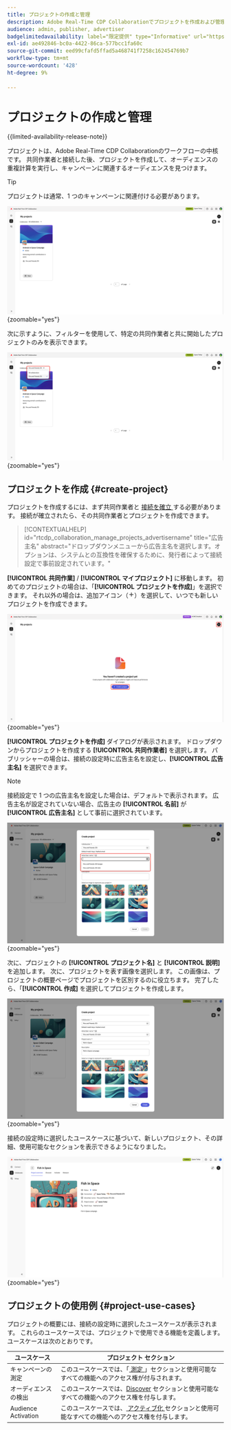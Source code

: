 ```yaml
---
title: プロジェクトの作成と管理
description: Adobe Real-Time CDP Collaborationでプロジェクトを作成および管理する方法について説明します
audience: admin, publisher, advertiser
badgelimitedavailability: label="限定提供" type="Informative" url="https://helpx.adobe.com/legal/product-descriptions/real-time-customer-data-platform-collaboration.html newtab=true"
exl-id: ae492846-bc0a-4422-86ca-577bcc1fa60c
source-git-commit: eed99cfafd5ffad5a468741f7258c162454769b7
workflow-type: tm+mt
source-wordcount: '428'
ht-degree: 9%

---
```


# プロジェクトの作成と管理

{{limited-availability-release-note}}

プロジェクトは、Adobe Real-Time CDP Collaborationのワークフローの中核です。 共同作業者と接続した後、プロジェクトを作成して、オーディエンスの重複計算を実行し、キャンペーンに関連するオーディエンスを見つけます。

>[!TIP]
>
>プロジェクトは通常、1 つのキャンペーンに関連付ける必要があります。

![ 現在のすべてのプロジェクトが表示されている共同作業ダッシュボード。](/help/assets/collaborate/manage-view-projects/projects-overview-page.png){zoomable="yes"}

次に示すように、フィルターを使用して、特定の共同作業者と共に開始したプロジェクトのみを表示できます。

![1 人の共同作業者がいるプロジェクトのフィルター済みビュー ](/help/assets/collaborate/manage-view-projects/filtered-project-view.png){zoomable="yes"}

## プロジェクトを作成 {#create-project}

プロジェクトを作成するには、まず共同作業者と [ 接続を確立 ](/help/guide/connect/establishing-connections.md) する必要があります。 接続が確立されたら、その共同作業者とプロジェクトを作成できます。

>[!CONTEXTUALHELP]
>id="rtcdp_collaboration_manage_projects_advertisername"
>title="広告主名"
>abstract="ドロップダウンメニューから広告主名を選択します。オプションは、システムとの互換性を確保するために、発行者によって接続設定で事前設定されています。"

**[!UICONTROL 共同作業]** / **[!UICONTROL マイプロジェクト]** に移動します。 初めてのプロジェクトの場合は、「**[!UICONTROL プロジェクトを作成]**」を選択できます。 それ以外の場合は、追加アイコン（![ 追加アイコン](/help/assets/icons/plus.png)）を選択して、いつでも新しいプロジェクトを作成できます。

![ プラス記号を選択するか、プロジェクトを作成して新しいプロジェクトを設定します。](/help/assets/collaborate/manage-view-projects/create-project.png){zoomable="yes"}

**[!UICONTROL プロジェクトを作成]** ダイアログが表示されます。 ドロップダウンからプロジェクトを作成する **[!UICONTROL 共同作業者]** を選択します。 パブリッシャーの場合は、接続の設定時に広告主名を設定し、**[!UICONTROL 広告主名]** を選択できます。

>[!NOTE]
>
> 接続設定で 1 つの広告主名を設定した場合は、デフォルトで表示されます。 広告主名が設定されていない場合、広告主の **[!UICONTROL 名前]** が **[!UICONTROL 広告主名]** として事前に選択されています。

![ 共同作業者が選択され、広告主名がハイライト表示されたプロジェクトを作成ダイアログ ](/help/assets/collaborate/manage-view-projects/create-project-advertiser-names.png){zoomable="yes"}

次に、プロジェクトの **[!UICONTROL プロジェクト名]** と **[!UICONTROL 説明]** を追加します。 次に、プロジェクトを表す画像を選択します。 この画像は、プロジェクトの概要ページでプロジェクトを区別するのに役立ちます。 完了したら、「**[!UICONTROL 作成]** を選択してプロジェクトを作成します。

![ 新しいプロジェクトを設定するために必要なオプション ](/help/assets/collaborate/manage-view-projects/create-project-required-info.png){zoomable="yes"}

接続の設定時に選択したユースケースに基づいて、新しいプロジェクト、その詳細、使用可能なセクションを表示できるようになりました。

![ プロジェクトの概要ワークスペース。](/help/assets/collaborate/manage-view-projects/project-overview.png){zoomable="yes"}

## プロジェクトの使用例 {#project-use-cases}

プロジェクトの概要には、接続の設定時に選択したユースケースが表示されます。 これらのユースケースでは、プロジェクトで使用できる機能を定義します。 ユースケースは次のとおりです。

| ユースケース | プロジェクト セクション |
| --- | --- |
| キャンペーンの測定 | このユースケースでは、「[ 測定 ](/help/guide/collaborate/measure.md)」セクションと使用可能なすべての機能へのアクセス権が付与されます。 |
| オーディエンスの検出 | このユースケースでは、[Discover](/help/guide/collaborate/discover.md) セクションと使用可能なすべての機能へのアクセス権を付与します。 |
| Audience Activation | このユースケースでは、[ アクティブ化 ](/help/guide/collaborate/activate.md) セクションと使用可能なすべての機能へのアクセス権を付与します。 |
